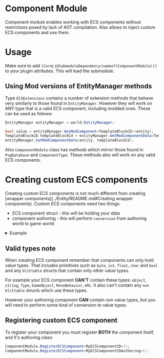﻿# Component Module

Component module enables working with ECS components without restrictions posed by lack of AOT compilation. Also allows to inject custom ECS components and use them.

# Usage
Make sure to add `[CoreLibSubmoduleDependency(nameof(ComponentModule))]` to your plugin attributes. This will load the submodule.

## Using Mod versions of EntityManager methods
Type `ECSExtensions` contains a number of extension methods that behave very similarly to those found in `EntityManager`. However they will work on ANY type that is a valid ECS component, including modded ones. These can be used as follows:
```csharp
EntityManager entityManager = world.EntityManager;

bool value = entityManager.HasModComponent<TemplateBlockCD>(entity);
TemplateBlockCD templateBlockCd = entityManager.GetModComponentData<TemplateBlockCD>(entity);
entityManager.SetModComponentData(entity, templateBlockCd);
```

Also `ComponentModule` class has methods which mirror those found in `PugDatabase` and `ComponentType`. These methods also will work on any valid ECS components.

# Creating custom ECS components

Creating custom ECS components is not much different from creating [wrapper components](../Entity/README.md#Creating wrapper components). Custom ECS components need two things:
- ECS component struct - this will be holding your data
- component authoring - this will perform `conversion` from authoring world to game world.

<details><summary>Example</summary>

```csharp
[Il2CppImplements(typeof(IComponentData))]
public struct MyECSComponentCD
{
    public int value;
    public int3 position;
}

[Il2CppImplements(typeof(IConvertGameObjectToEntity))]
public class MyECSComponentCDAuthoring : ModCDAuthoringBase
{
    public Il2CppValueField<int> value;
    public Il2CppValueField<int3> position;

    public MyECSComponentCDAuthoring(IntPtr ptr) : base(ptr) { }
    
    public void Convert(Entity entity, EntityManager dstManager, GameObjectConversionSystem conversionSystem)
    {
        dstManager.AddModComponentData(entity, new MyECSComponentCD()
        {
            value = value,
            position = position
        });
    }
}
```

</details>

## Valid types note

When creating ECS component remember that components can only hold value types. That includes primitives such as `byte`, `int`, `float`, `char` and `bool` and any `blittable` structs that contain only other value types.

For example your ECS component **CAN'T** contain these types: `object`, `string`, `Type`, `GameObject`, `MonoBehavior`, etc. It also can't contain any `non blittable` structs which use these types.

However your authoring component **CAN** contain non value types, but you will need to perform some kind of conversion to value types. 

## Registering custom ECS component

To register your component you must register **BOTH** the component itself, and it's authoring class:
```csharp
ComponentModule.RegisterECSComponent<MyECSComponentCD>();
ComponentModule.RegisterECSComponent<MyECSComponentCDAuthoring>();
```